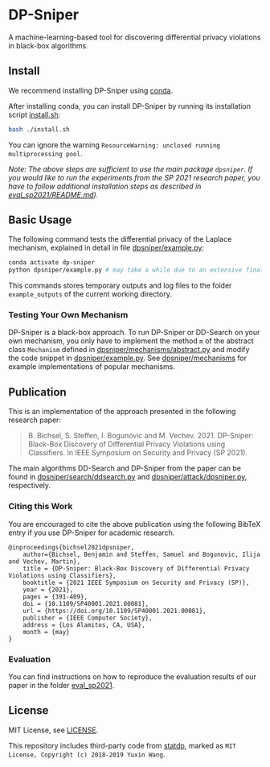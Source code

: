 # DP-Sniper

A machine-learning-based tool for discovering differential privacy violations in black-box algorithms.

## Install

We recommend installing DP-Sniper using
[conda](https://conda.io/projects/conda/en/latest/user-guide/install/index.html).

After installing conda, you can install DP-Sniper by running its installation
script [install.sh](./install.sh):

```bash
bash ./install.sh
```

You can ignore the warning `ResourceWarning: unclosed running multiprocessing
pool`.

_Note: The above steps are sufficient to use the main package `dpsniper`. If you would like to run the experiments from the SP 2021 research paper, you have to follow additional installation steps as described in [eval_sp2021/README.md](eval_sp2021/README.md))._

## Basic Usage

The following command tests the differential privacy of the Laplace mechanism,
explained in detail in file [dpsniper/example.py](dpsniper/example.py):

```bash
conda activate dp-sniper
python dpsniper/example.py # may take a while due to an extensive final confirmation
```

This commands stores temporary outputs and log files to the folder
`example_outputs` of the current working directory.

### Testing Your Own Mechanism

DP-Sniper is a black-box approach. To run DP-Sniper or DD-Search on your own
mechanism, you only have to implement the method `m` of the abstract class
`Mechanism` defined in
[dpsniper/mechanisms/abstract.py](dpsniper/mechanisms/abstract.py) and modify
the code snippet in [dpsniper/example.py](dpsniper/example.py). See
[dpsniper/mechanisms](dpsniper/mechanisms) for example implementations of
popular mechanisms.

## Publication

This is an implementation of the approach presented in the following research paper:

> B. Bichsel, S. Steffen, I. Bogunovic and M. Vechev. 2021.
> DP-Sniper: Black-Box Discovery of Differential Privacy Violations using Classifiers.
> In IEEE Symposium on Security and Privacy (SP 2021).

The main algorithms DD-Search and DP-Sniper from the paper can be found in
[dpsniper/search/ddsearch.py](dpsniper/search/ddsearch.py) and
[dpsniper/attack/dpsniper.py](dpsniper/attack/dpsniper.py), respectively.

### Citing this Work

You are encouraged to cite the above publication using the following BibTeX entry
if you use DP-Sniper for academic research.

    @inproceedings{bichsel2021dpsniper,
        author={Bichsel, Benjamin and Steffen, Samuel and Bogunovic, Ilija and Vechev, Martin},
        title = {DP-Sniper: Black-Box Discovery of Differential Privacy Violations using Classifiers},
        booktitle = {2021 IEEE Symposium on Security and Privacy (SP)},
        year = {2021},
        pages = {391-409},
        doi = {10.1109/SP40001.2021.00081},
        url = {https://doi.org/10.1109/SP40001.2021.00081},
        publisher = {IEEE Computer Society},
        address = {Los Alamitos, CA, USA},
        month = {may}
    }


### Evaluation

You can find instructions on how to reproduce the evaluation results of our paper in the folder [eval_sp2021](eval_sp2021/README.md).

## License

MIT License, see [LICENSE](LICENSE).

This repository includes third-party code from
[statdp](https://github.com/cmla-psu/statdp), marked as `MIT License, Copyright
(c) 2018-2019 Yuxin Wang`.
